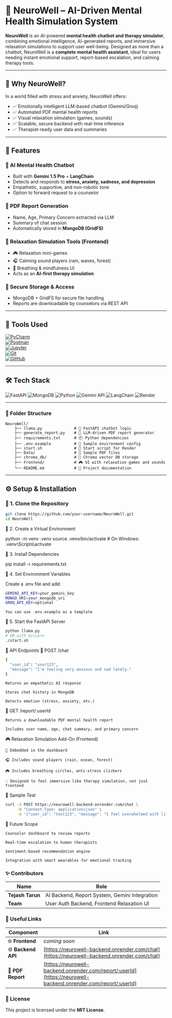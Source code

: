 # 🧠 NeuroWell – AI-Driven Mental Health Simulation System

**NeuroWell** is an AI-powered **mental health chatbot and therapy simulator**, combining emotional intelligence, AI-generated reports, and immersive relaxation simulations to support user well-being. Designed as more than a chatbot, NeuroWell is a **complete mental health assistant**, ideal for users needing instant emotional support, report-based escalation, and calming therapy tools.

---

## 🚀 Why NeuroWell?

In a world filled with stress and anxiety, NeuroWell offers:

- ✅ Emotionally intelligent LLM-based chatbot (Gemini/Groq)
- ✅ Automated PDF mental health reports
- ✅ Visual relaxation simulation (games, sounds)
- ✅ Scalable, secure backend with real-time inference
- ✅ Therapist-ready user data and summaries

---

## 📌 Features

### 🔹 AI Mental Health Chatbot
- Built with **Gemini 1.5 Pro** + **LangChain**
- Detects and responds to **stress, anxiety, sadness, and depression**
- Empathetic, supportive, and non-robotic tone
- Option to forward request to a counselor

### 🔹 PDF Report Generation
- Name, Age, Primary Concern extracted via LLM
- Summary of chat session
- Automatically stored in **MongoDB (GridFS)**

### 🔹 Relaxation Simulation Tools (Frontend)
- 🎮 Relaxation mini-games
- 🎧 Calming sound players (rain, waves, forest)
- 🧘 Breathing & mindfulness UI
- Acts as an **AI-first therapy simulation**

### 🔹 Secure Storage & Access
- MongoDB + GridFS for secure file handling
- Reports are downloadable by counselors via REST API

---

## 🧰 Tools Used  
[![PyCharm](https://img.shields.io/badge/PyCharm-143?style=for-the-badge&logo=pycharm&logoColor=white&color=black)](https://www.jetbrains.com/pycharm/)  
[![Postman](https://img.shields.io/badge/Postman-FF6C37?style=for-the-badge&logo=postman&logoColor=white)](https://www.postman.com/)  
[![Jupyter](https://img.shields.io/badge/Jupyter-F37626?style=for-the-badge&logo=jupyter&logoColor=white)](https://jupyter.org/)  
[![Git](https://img.shields.io/badge/Git-F05032?style=for-the-badge&logo=git&logoColor=white)](https://git-scm.com/)  
[![GitHub](https://img.shields.io/badge/GitHub-181717?style=for-the-badge&logo=github&logoColor=white)](https://github.com/)

---

## 🛠️ Tech Stack

![FastAPI](https://img.shields.io/badge/FastAPI-009688?style=for-the-badge&logo=fastapi&logoColor=white)
![MongoDB](https://img.shields.io/badge/MongoDB-4EA94B?style=for-the-badge&logo=mongodb&logoColor=white)
![Python](https://img.shields.io/badge/Python-3776AB?style=for-the-badge&logo=python&logoColor=white)
![Gemini API](https://img.shields.io/badge/Gemini-FF6C37?style=for-the-badge&logo=google&logoColor=white)
![LangChain](https://img.shields.io/badge/LangChain-5E8FFF?style=for-the-badge&logo=langchain&logoColor=white)
![Render](https://img.shields.io/badge/Render-Deployed-0078D4?style=for-the-badge&logo=render&logoColor=white)

---

### 📁 Folder Structure

```shell
NeuroWell/
    ├── llama.py              # 🧠 FastAPI chatbot logic
    ├── generate_report.py    # 📄 LLM-driven PDF report generator
    ├── requirements.txt      # 📦 Python dependencies
    ├── .env.example          # 🔐 Sample environment config
    ├── start.sh              # 🚀 Start script for Render
    ├── Data/                 # 📁 Sample PDF files
    ├── chroma_db/            # 🧠 Chroma vector DB storage
    ├── Frontend/             # 🎮 UI with relaxation games and sounds
    └── README.md             # 📘 Project documentation
```




---

## ⚙️ Setup & Installation

### 🔹 1. Clone the Repository

```bash
git clone https://github.com/your-username/NeuroWell.git
cd NeuroWell
```

🔹 2. Create a Virtual Environment

python -m venv .venv
source .venv/bin/activate  # On Windows: .venv\Scripts\activate

🔹 3. Install Dependencies

pip install -r requirements.txt

🔹 4. Set Environment Variables

Create a .env file and add:
```bash
GEMINI_API_KEY=your_gemini_key
MONGO_URI=your_mongodb_uri
GROQ_API_KEY=optional
```
    You can use .env.example as a template

🔹 5. Start the FastAPI Server
```bash 
python llama.py
# OR with Uvicorn
./start.sh
```
🔄 API Endpoints
🧠 POST /chat
``` bash
{
  "user_id": "user123",
  "message": "I'm feeling very anxious and sad lately."
}
```
    Returns an empathetic AI response

    Stores chat history in MongoDB

    Detects emotion (stress, anxiety, etc.)

📄 GET /report/:userId

    Returns a downloadable PDF mental health report

    Includes user name, age, chat summary, and primary concern

🎮 Relaxation Simulation Add-On (Frontend)

    📍 Embedded in the dashboard

    🎧 Includes sound players (rain, ocean, forest)

    🎮 Includes breathing circles, anti-stress clickers

    💡 Designed to feel immersive like therapy simulation, not just frontend

🧪 Sample Test
```bash
curl -X POST https://neurowell-backend.onrender.com/chat \
     -H "Content-Type: application/json" \
     -d '{"user_id": "test123", "message": "I feel overwhelmed with life."}'
```
🔮 Future Scope

    Counselor dashboard to review reports

    Real-time escalation to human therapists

    Sentiment-based recommendation engine

    Integration with smart wearables for emotional tracking

### ✨ Contributors

| Name            | Role                                              |
|-----------------|---------------------------------------------------|
| **Tejash Tarun**| AI Backend, Report System, Gemini Integration     |
| **Team**        | User Auth Backend, Frontend Relaxation UI         |


### 📎 Useful Links

| Component        | Link                                                                 |
|------------------|----------------------------------------------------------------------|
| 🌐 **Frontend**    | _coming soon_                                                       |
| ⚙️ **Backend API** | [https://neurowell-backend.onrender.com/chat](https://neurowell-backend.onrender.com/chat) |
| 📄 **PDF Report**  | [https://neurowell-backend.onrender.com/report/:userId](https://neurowell-backend.onrender.com/report/:userId) |


### 📜 License

This project is licensed under the **MIT License**.
